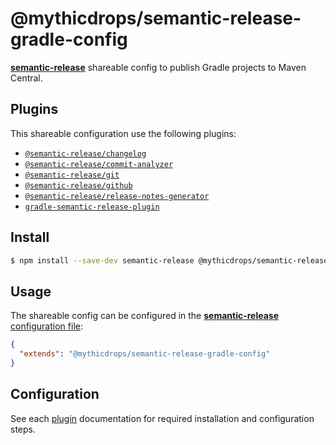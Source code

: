 # @mythicdrops/semantic-release-gradle-config

[**semantic-release**](https://github.com/semantic-release/semantic-release) shareable config to publish Gradle projects to Maven Central.

## Plugins

This shareable configuration use the following plugins:

- [`@semantic-release/changelog`](https://github.com/semantic-release/changelog)
- [`@semantic-release/commit-analyzer`](https://github.com/semantic-release/commit-analyzer)
- [`@semantic-release/git`](https://github.com/semantic-release/git)
- [`@semantic-release/github`](https://github.com/semantic-release/github)
- [`@semantic-release/release-notes-generator`](https://github.com/semantic-release/release-notes-generator)
- [`gradle-semantic-release-plugin`](https://github.com/KengoTODA/gradle-semantic-release-plugin)

## Install

```bash
$ npm install --save-dev semantic-release @mythicdrops/semantic-release-gradle-config
```

## Usage

The shareable config can be configured in the [**semantic-release** configuration file](https://github.com/semantic-release/semantic-release/blob/master/docs/usage/configuration.md#configuration):

```json
{
  "extends": "@mythicdrops/semantic-release-gradle-config"
}
```

## Configuration

See each [plugin](#plugins) documentation for required installation and configuration steps.
